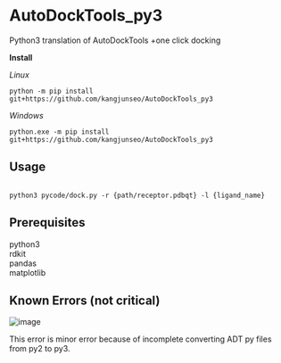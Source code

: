 # AutoDockTools_py3
Python3 translation of AutoDockTools
+one click docking

**Install**

*Linux*

`python -m pip install git+https://github.com/kangjunseo/AutoDockTools_py3`

*Windows*

`python.exe -m pip install git+https://github.com/kangjunseo/AutoDockTools_py3`

## Usage

```shell

python3 pycode/dock.py -r {path/receptor.pdbqt} -l {ligand_name}

```

## Prerequisites

python3  
rdkit  
pandas  
matplotlib  

## Known Errors (not critical)

![image](https://github.com/kangjunseo/AutoDockTools_py3/assets/88201041/cf43adcc-3432-4aec-b71e-488ff17fe514)

This error is minor error because of incomplete converting ADT py files from py2 to py3.
